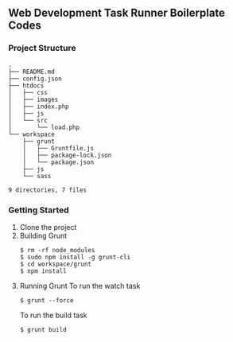 ## Web Development Task Runner Boilerplate Codes

### Project Structure
```
.
├── README.md
├── config.json
├── htdocs
│   ├── css
│   ├── images
│   ├── index.php
│   ├── js
│   └── src
│       └── load.php
└── workspace
    ├── grunt
    │   ├── Gruntfile.js
    │   ├── package-lock.json
    │   └── package.json
    ├── js
    └── sass

9 directories, 7 files
```

### Getting Started

 1. Clone the project
 2. Building Grunt
    ```
    $ rm -rf node_modules
    $ sudo npm install -g grunt-cli
    $ cd workspace/grunt
    $ npm install
    ```
 3. Running Grunt
    To run the watch task
    ```
    $ grunt --force
    ```
    To run the build task
    ```
    $ grunt build
